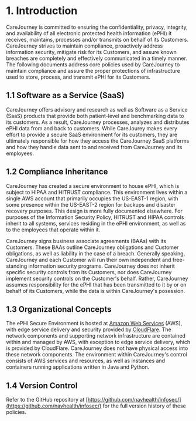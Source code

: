 # 1. Introduction

CareJourney is committed to ensuring the confidentiality, privacy, integrity, and availability of all electronic protected health information (ePHI) it receives, maintains, processes and/or transmits on behalf of its Customers. CareJourney strives to maintain compliance, proactively address information security, mitigate risk for its Customers, and assure known breaches are completely and effectively communicated in a timely manner. The following documents address core policies used by CareJourney to maintain compliance and assure the proper protections of infrastructure used to store, process, and transmit ePHI for its Customers.

## 1.1 Software as a Service (SaaS)

CareJourney offers advisory and research as well as Software as a Service (SaaS) products that provide both patient-level and benchmarking data to its customers. As a result, CareJourney processes, analyzes and distributes ePHI data from and back to customers. While CareJourey makes every effort to provide a secure SaaS environment for its customers, they are ultimately responsible for how they access the CareJourney SaaS platforms and how they handle data sent to and received from CareJourney and its employees.

## 1.2 Compliance Inheritance

CareJourney has created a secure environment to house ePHI, which is subject to HIPAA and HITRUST compliance. This environment lives within a single AWS account that primarily occupies the US-EAST-1 region, with some presence within the US-EAST-2 region for backups and disaster recovery purposes. This design is more fully documented elsewhere. For purposes of the Information Security Policy, HITRUST and HIPAA controls inherit to all systems, services residing in the ePHI environment, as well as to the employees that operate within it. 

CareJourney signs business associate agreements (BAAs) with its Customers. These BAAs outline CareJourney obligations and Customer obligations, as well as liability in the case of a breach. Generally speaking, CareJourney and each Customer will run their own independent and free-standing information security programs. CareJourney does not inherit specific security controls from its Customers, nor does CareJourney implement security controls on the Customer's behalf. Rather, CareJourney assumes responsibility for the ePHI that has been transmitted to it by or on behalf of its Customers, while the data is within CareJourney's posession. 

## 1.3 Organizational Concepts

The ePHI Secure Environment is hosted at [Amazon Web Services](https://aws.amazon.com/) (AWS), with edge service delivery and security provided by [CloudFlare](https://www.cloudflare.com/). The network components and supporting network infrastructure are contained within and managed by AWS, with exception to edge service delivery, which is provided by CloudFlare. CareJourney does not have physical access into these network components. The environment within CareJourney's control consists of AWS services and resources, as well as instances and containers running applications written in Java and Python. 

## 1.4 Version Control

Refer to the GitHub repository at [https://github.com/navhealth/infosec/](https://github.com/navhealth/infosec/) for the full version history of these policies.
